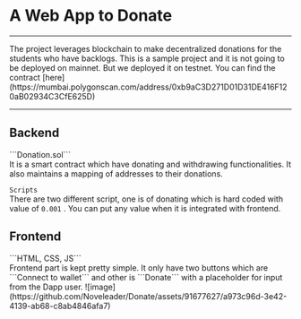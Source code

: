<h1> A Web App to Donate </h1>
<hr>
<p>The project leverages blockchain to make decentralized donations for the students who have backlogs. This is a sample project and 
it is not going to be deployed on mainnet. But we deployed it on testnet. You can find the contract [here](https://mumbai.polygonscan.com/address/0xb9aC3D271D01D31DE416F120aB02934C3CfE625D)</p>


<hr>

<h2> Backend </h2>
```Donation.sol```<br>
It is a smart contract which have donating and withdrawing functionalities. It also maintains a mapping of addresses to their donations.

```Scripts```<br>
There are two different script, one is of donating which is hard coded with value of ```0.001``` . You can put any value when it is integrated with 
frontend.


<h2> Frontend </h2>
```HTML, CSS, JS```<br>
Frontend part is kept pretty simple. It only have two buttons which are ```Connect to wallet``` and other is  ```Donate``` with a placeholder for input
from the Dapp user.
![image](https://github.com/Noveleader/Donate/assets/91677627/a973c96d-3e42-4139-ab68-c8ab4846afa7)

